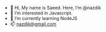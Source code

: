 - 👋 Hi, My name is Saeed. Here, I’m @nazdik
- 👀 I’m interested in Javascript.
- 🌱 I’m currently learning NodeJS
- 📫 nazdik@gmail.com

<!---
nazdik/nazdik is a ✨ special ✨ repository because its `README.md` (this file) appears on your GitHub profile.
You can click the Preview link to take a look at your changes.
--->
